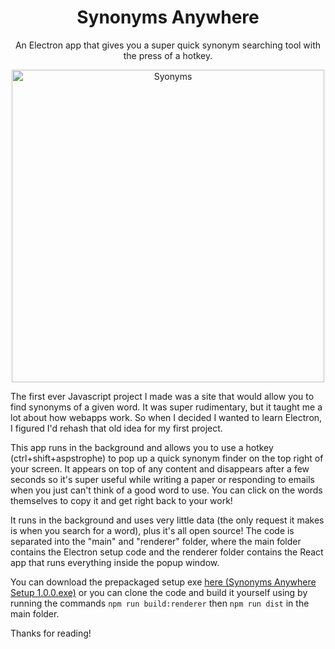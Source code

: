<h1 align="center">Synonyms Anywhere</h1>
<p align="center">An Electron app that gives you a super quick synonym searching tool with the press of a hotkey.</p>
<p align="center">
  <img src="https://i.imgur.com/729DiyD.gif" alt="Syonyms" height="500">
</p>
<p>
  The first ever Javascript project I made was a site that would allow you to find synonyms of a given word. It was super rudimentary, but it taught me a lot about how webapps work. So when I decided I wanted to learn Electron, I figured I'd rehash that old idea for my first project.

  This app runs in the background and allows you to use a hotkey (ctrl+shift+aspstrophe) to pop up a quick synonym finder on the top right of your screen. It appears on top of any content and disappears after a few seconds so it's super useful while writing a paper or responding to emails when you just can't think of a good word to use. You can click on the words themselves to copy it and get right back to your work!

  It runs in the background and uses very little data (the only request it makes is when you search for a word), plus it's all open source! The code is separated into the "main" and "renderer" folder, where the main folder contains the Electron setup code and the renderer folder contains the React app that runs everything inside the popup window.

  You can download the prepackaged setup exe [here (Synonyms Anywhere Setup 1.0.0.exe)](https://github.com/Egrodo/synPopup/tree/master/main/dist) or you can clone the code and build it yourself using by running the commands `npm run build:renderer` then `npm run dist` in the main folder.

  Thanks for reading!
</p>